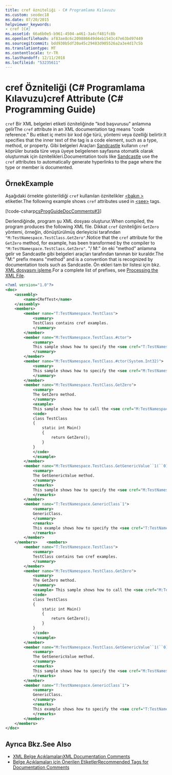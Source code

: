 ```yaml
---
title: cref özniteliği - C# Programlama Kılavuzu
ms.custom: seodec18
ms.date: 07/20/2015
helpviewer_keywords:
- cref [C#]
ms.assetid: 66a6b0e5-b961-4504-a461-3a4cf481fc8b
ms.openlocfilehash: af83ae8c6c209886649d4eb1543c47e63bd97449
ms.sourcegitcommit: bdd930b5df20a45c29483d905526a2a3e4d17c5b
ms.translationtype: MT
ms.contentlocale: tr-TR
ms.lasthandoff: 12/11/2018
ms.locfileid: "53235611"
---
```

# <a name="cref-attribute-c-programming-guide"></a><span data-ttu-id="69523-102">cref Özniteliği (C# Programlama Kılavuzu)</span><span class="sxs-lookup"><span data-stu-id="69523-102">cref Attribute (C# Programming Guide)</span></span>
<span data-ttu-id="69523-103">`cref` Bir XML belgeleri etiketi özniteliğinde "kod başvurusu" anlamına gelir</span><span class="sxs-lookup"><span data-stu-id="69523-103">The `cref` attribute in an XML documentation tag means "code reference."</span></span> <span data-ttu-id="69523-104">Bu etiket iç metni bir kod öğe türü, yöntemi veya özelliği belirtir.</span><span class="sxs-lookup"><span data-stu-id="69523-104">It specifies that the inner text of the tag is a code element, such as a type, method, or property.</span></span> <span data-ttu-id="69523-105">Gibi belgeleri Araçları [Sandcastle](https://github.com/EWSoftware/SHFB) kullanın `cref` köprüler burada türe veya üyeye belgelenen sayfasına otomatik olarak oluşturmak için öznitelikleri.</span><span class="sxs-lookup"><span data-stu-id="69523-105">Documentation tools like [Sandcastle](https://github.com/EWSoftware/SHFB) use the `cref` attributes to automatically generate hyperlinks to the page where the type or member is documented.</span></span>  
  
## <a name="example"></a><span data-ttu-id="69523-106">Örnek</span><span class="sxs-lookup"><span data-stu-id="69523-106">Example</span></span>  
 <span data-ttu-id="69523-107">Aşağıdaki örnekte gösterildiği `cref` kullanılan öznitelikler [ \<bakın >](../../../csharp/programming-guide/xmldoc/see.md) etiketler.</span><span class="sxs-lookup"><span data-stu-id="69523-107">The following example shows `cref` attributes used in [\<see>](../../../csharp/programming-guide/xmldoc/see.md) tags.</span></span>  
  
 [!code-csharp[csProgGuideDocComments#3](../../../csharp/programming-guide/xmldoc/codesnippet/CSharp/cref-attribute_1.cs)]  
  
 <span data-ttu-id="69523-108">Derlendiğinde, program şu XML dosyası oluşturur.</span><span class="sxs-lookup"><span data-stu-id="69523-108">When compiled, the program produces the following XML file.</span></span> <span data-ttu-id="69523-109">Dikkat `cref` özniteliğini `GetZero` yöntemi, örneğin, dönüştürülmüş derleyicisi tarafından `"M:TestNamespace.TestClass.GetZero"`.</span><span class="sxs-lookup"><span data-stu-id="69523-109">Notice that the `cref` attribute for the `GetZero` method, for example, has been transformed by the compiler to `"M:TestNamespace.TestClass.GetZero"`.</span></span> <span data-ttu-id="69523-110">"/ M:" ön eki "method" anlamına gelir ve Sandcastle gibi belgeleri araçları tarafından tanınan bir kuraldır.</span><span class="sxs-lookup"><span data-stu-id="69523-110">The "M:" prefix means "method" and is a convention that is recognized by documentation tools such as Sandcastle.</span></span> <span data-ttu-id="69523-111">Ön ekleri tam bir listesi için bkz. [XML dosyasını işleme](../../../csharp/programming-guide/xmldoc/processing-the-xml-file.md).</span><span class="sxs-lookup"><span data-stu-id="69523-111">For a complete list of prefixes, see [Processing the XML File](../../../csharp/programming-guide/xmldoc/processing-the-xml-file.md).</span></span>  
  
```xml  
<?xml version="1.0"?>  
<doc>  
    <assembly>  
        <name>CRefTest</name>  
    </assembly>  
    <members>  
        <member name="T:TestNamespace.TestClass">  
            <summary>  
            TestClass contains cref examples.  
            </summary>  
        </member>  
        <member name="M:TestNamespace.TestClass.#ctor">  
            <summary>  
            This sample shows how to specify the <see cref="T:TestNamespace.TestClass"/> constructor as a cref attribute.   
            </summary>  
        </member>  
        <member name="M:TestNamespace.TestClass.#ctor(System.Int32)">  
            <summary>  
            This sample shows how to specify the <see cref="M:TestNamespace.TestClass.#ctor(System.Int32)"/> constructor as a cref attribute.   
            </summary>  
        </member>  
        <member name="M:TestNamespace.TestClass.GetZero">  
            <summary>  
            The GetZero method.  
            </summary>  
            <example>   
            This sample shows how to call the <see cref="M:TestNamespace.TestClass.GetZero"/> method.  
            <code>  
            class TestClass   
            {  
                static int Main()   
                {  
                    return GetZero();  
                }  
            }  
            </code>  
            </example>  
        </member>  
        <member name="M:TestNamespace.TestClass.GetGenericValue``1(``0)">  
            <summary>  
            The GetGenericValue method.  
            </summary>  
            <remarks>   
            This sample shows how to specify the <see cref="M:TestNamespace.TestClass.GetGenericValue``1(``0)"/> method as a cref attribute.  
            </remarks>  
        </member>  
        <member name="T:TestNamespace.GenericClass`1">  
            <summary>  
            GenericClass.  
            </summary>  
            <remarks>   
            This example shows how to specify the <see cref="T:TestNamespace.GenericClass`1"/> type as a cref attribute.  
            </remarks>  
        </member>  
    </members>    <members>  
        <member name="T:TestNamespace.TestClass">  
            <summary>  
            TestClass contains two cref examples.  
            </summary>  
        </member>  
        <member name="M:TestNamespace.TestClass.GetZero">  
            <summary>  
            The GetZero method.  
            </summary>  
            <example> This sample shows how to call the <see cref="M:TestNamespace.TestClass.GetZero"/> method.  
            <code>  
            class TestClass   
            {  
                static int Main()   
                {  
                    return GetZero();  
                }  
            }  
            </code>  
            </example>  
        </member>  
        <member name="M:TestNamespace.TestClass.GetGenericValue``1(``0)">  
            <summary>  
            The GetGenericValue method.  
            </summary>  
            <remarks>   
            This sample shows how to specify the <see cref="M:TestNamespace.TestClass.GetGenericValue``1(``0)"/> method as a cref attribute.  
            </remarks>  
        </member>  
        <member name="T:TestNamespace.GenericClass`1">  
            <summary>  
            GenericClass.  
            </summary>  
            <remarks>   
            This example shows how to specify the <see cref="T:TestNamespace.GenericClass`1"/> type as a cref attribute.  
            </remarks>  
        </member>  
    </members>  
</doc>  
```  
  
## <a name="see-also"></a><span data-ttu-id="69523-112">Ayrıca Bkz.</span><span class="sxs-lookup"><span data-stu-id="69523-112">See Also</span></span>

- [<span data-ttu-id="69523-113">XML Belge Açıklamaları</span><span class="sxs-lookup"><span data-stu-id="69523-113">XML Documentation Comments</span></span>](../../../csharp/programming-guide/xmldoc/xml-documentation-comments.md)  
- [<span data-ttu-id="69523-114">Belge Açıklamaları için Önerilen Etiketler</span><span class="sxs-lookup"><span data-stu-id="69523-114">Recommended Tags for Documentation Comments</span></span>](../../../csharp/programming-guide/xmldoc/recommended-tags-for-documentation-comments.md)
